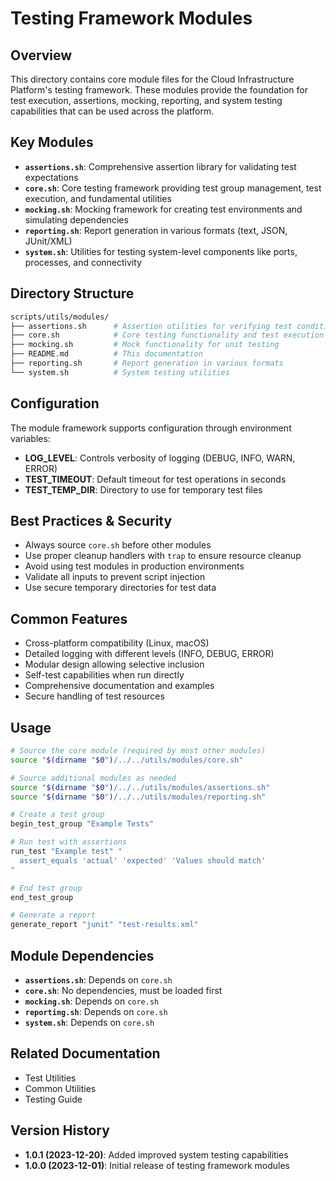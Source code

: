 # Testing Framework Modules

## Overview

This directory contains core module files for the Cloud Infrastructure Platform's testing framework. These modules provide the foundation for test execution, assertions, mocking, reporting, and system testing capabilities that can be used across the platform.

## Key Modules

- **`assertions.sh`**: Comprehensive assertion library for validating test expectations
- **`core.sh`**: Core testing framework providing test group management, test execution, and fundamental utilities
- **`mocking.sh`**: Mocking framework for creating test environments and simulating dependencies
- **`reporting.sh`**: Report generation in various formats (text, JSON, JUnit/XML)
- **`system.sh`**: Utilities for testing system-level components like ports, processes, and connectivity

## Directory Structure
```bash
scripts/utils/modules/
├── assertions.sh      # Assertion utilities for verifying test conditions
├── core.sh            # Core testing functionality and test execution
├── mocking.sh         # Mock functionality for unit testing
├── README.md          # This documentation
├── reporting.sh       # Report generation in various formats
└── system.sh          # System testing utilities

```

## Configuration

The module framework supports configuration through environment variables:

- **LOG_LEVEL**: Controls verbosity of logging (DEBUG, INFO, WARN, ERROR)
- **TEST_TIMEOUT**: Default timeout for test operations in seconds
- **TEST_TEMP_DIR**: Directory to use for temporary test files

## Best Practices & Security

- Always source `core.sh` before other modules
- Use proper cleanup handlers with `trap` to ensure resource cleanup
- Avoid using test modules in production environments
- Validate all inputs to prevent script injection
- Use secure temporary directories for test data

## Common Features

- Cross-platform compatibility (Linux, macOS)
- Detailed logging with different levels (INFO, DEBUG, ERROR)
- Modular design allowing selective inclusion
- Self-test capabilities when run directly
- Comprehensive documentation and examples
- Secure handling of test resources

## Usage

```bash
# Source the core module (required by most other modules)
source "$(dirname "$0")/../../utils/modules/core.sh"

# Source additional modules as needed
source "$(dirname "$0")/../../utils/modules/assertions.sh"
source "$(dirname "$0")/../../utils/modules/reporting.sh"

# Create a test group
begin_test_group "Example Tests"

# Run test with assertions
run_test "Example test" "
  assert_equals 'actual' 'expected' 'Values should match'
"

# End test group
end_test_group

# Generate a report
generate_report "junit" "test-results.xml"

```

## Module Dependencies

- **`assertions.sh`**: Depends on `core.sh`
- **`core.sh`**: No dependencies, must be loaded first
- **`mocking.sh`**: Depends on `core.sh`
- **`reporting.sh`**: Depends on `core.sh`
- **`system.sh`**: Depends on `core.sh`

## Related Documentation

- Test Utilities
- Common Utilities
- Testing Guide

## Version History

- **1.0.1 (2023-12-20)**: Added improved system testing capabilities
- **1.0.0 (2023-12-01)**: Initial release of testing framework modules
